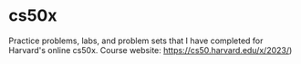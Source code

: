 # cs50x
Practice problems, labs, and problem sets that I have completed for Harvard's online cs50x. 
Course website: https://cs50.harvard.edu/x/2023/)
